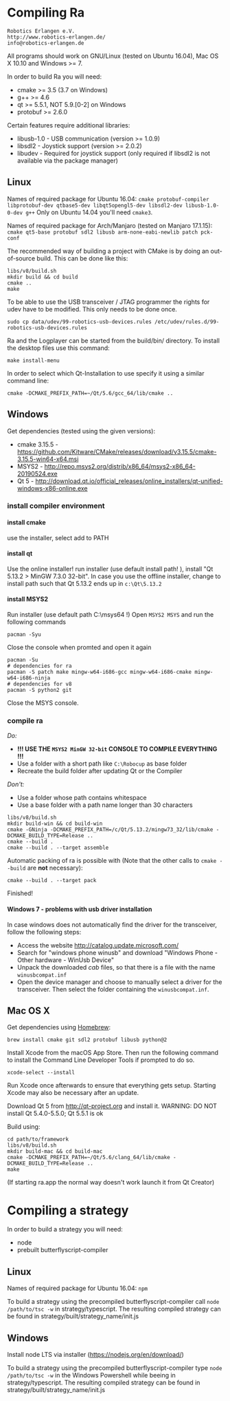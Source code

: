 # Compiling Ra

    Robotics Erlangen e.V.
    http://www.robotics-erlangen.de/
    info@robotics-erlangen.de


All programs should work on GNU/Linux (tested on Ubuntu 16.04), Mac OS X 10.10 and Windows >= 7.

In order to build Ra you will need:
 * cmake >= 3.5 (3.7 on Windows)
 * g++ >= 4.6
 * qt >= 5.5.1, NOT 5.9.[0-2] on Windows
 * protobuf >= 2.6.0

Certain features require additional libraries:
 * libusb-1.0 - USB communication (version >= 1.0.9)
 * libsdl2 - Joystick support (version >= 2.0.2)
 * libudev - Required for joystick support (only required if libsdl2 is not available via the package manager)

## Linux
Names of required package for Ubuntu 16.04: `cmake protobuf-compiler libprotobuf-dev qtbase5-dev libqt5opengl5-dev libsdl2-dev libusb-1.0-0-dev g++`
Only on Ubuntu 14.04 you'll need `cmake3`.

Names of required package for Arch/Manjaro (tested on Manjaro 17.1.15): `cmake qt5-base protobuf sdl2 libusb arm-none-eabi-newlib patch pck-conf`

The recommended way of building a project with CMake is by doing an
out-of-source build. This can be done like this:

```
libs/v8/build.sh
mkdir build && cd build
cmake ..
make
```

To be able to use the USB transceiver / JTAG programmer the rights for udev have to be modified.
This only needs to be done once.
```
sudo cp data/udev/99-robotics-usb-devices.rules /etc/udev/rules.d/99-robotics-usb-devices.rules
```

Ra and the Logplayer can be started from the build/bin/ directory.
To install the desktop files use this command:
```
make install-menu
```

In order to select which Qt-Installation to use specify it using a similar command line:
```
cmake -DCMAKE_PREFIX_PATH=~/Qt/5.6/gcc_64/lib/cmake ..
```

## Windows
Get dependencies (tested using the given versions):
* cmake 3.15.5 - https://github.com/Kitware/CMake/releases/download/v3.15.5/cmake-3.15.5-win64-x64.msi
* MSYS2 - http://repo.msys2.org/distrib/x86_64/msys2-x86_64-20190524.exe
* Qt 5 - http://download.qt.io/official_releases/online_installers/qt-unified-windows-x86-online.exe

### install compiler environment

#### install cmake
use the installer, select add to PATH

#### install qt
Use the online installer! run installer (use default install path! ), install "Qt 5.13.2 > MinGW 7.3.0 32-bit".
In case you use the offline installer, change to install path such that Qt 5.13.2 ends up in `c:\Qt\5.13.2`

#### install MSYS2
Run installer (use default path C:\msys64 !)
Open `MSYS2 MSYS` and run the following commands
```
pacman -Syu
```
Close the console when promted and open it again
```
pacman -Su
# dependencies for ra
pacman -S patch make mingw-w64-i686-gcc mingw-w64-i686-cmake mingw-w64-i686-ninja
# dependencies for v8
pacman -S python2 git
```
Close the MSYS console.


### compile ra
*Do:*
- **!!! USE THE `MSYS2 MinGW 32-bit` CONSOLE TO COMPILE EVERYTHING !!!**
- Use a folder with a short path like `C:\Robocup` as base folder
- Recreate the build folder after updating Qt or the Compiler

*Don't:*
- Use a folder whose path contains whitespace
- Use a base folder with a path name longer than 30 characters

```
libs/v8/build.sh
mkdir build-win && cd build-win
cmake -GNinja -DCMAKE_PREFIX_PATH=/c/Qt/5.13.2/mingw73_32/lib/cmake -DCMAKE_BUILD_TYPE=Release ..
cmake --build .
cmake --build . --target assemble
```

Automatic packing of ra is possible with (Note that the other calls to `cmake --build` are **not** necessary):
```
cmake --build . --target pack
```

Finished!


#### Windows 7 - problems with usb driver installation
In case windows does not automatically find the driver for the transceiver, follow
the following steps:
- Access the website http://catalog.update.microsoft.com/
- Search for "windows phone winusb" and download "Windows Phone - Other hardware - WinUsb Device"
- Unpack the downloaded _cab_ files, so that there is a file with the name `winusbcompat.inf`
- Open the device manager and choose to manually select a driver for the transceiver.
  Then select the folder containing the `winusbcompat.inf`.


## Mac OS X
Get dependencies using [Homebrew](http://brew.sh):
```
brew install cmake git sdl2 protobuf libusb python@2
```
Install Xcode from the macOS App Store.
Then run the following command to install the Command Line Developer Tools if prompted to do so.
```
xcode-select --install
```
Run Xcode once afterwards to ensure that everything gets setup. Starting Xcode may also be necessary after an update.

Download Qt 5 from http://qt-project.org and install it.
WARNING: DO NOT install Qt 5.4.0-5.5.0; Qt 5.5.1 is ok

Build using:
```
cd path/to/framework
libs/v8/build.sh
mkdir build-mac && cd build-mac
cmake -DCMAKE_PREFIX_PATH=~/Qt/5.6/clang_64/lib/cmake -DCMAKE_BUILD_TYPE=Release ..
make
```

(If starting ra.app the normal way doesn't work launch it from Qt Creator)

# Compiling a strategy


In order to build a strategy you will need:
 * node
 * prebuilt butterflyscript-compiler

## Linux
Names of required package for Ubuntu 16.04: `npm`

To build a strategy using the precompiled butterflyscript-compiler call `node /path/to/tsc -w` in strategy/typescript.
The resulting compiled strategy can be found in strategy/built/strategy_name/init.js

## Windows
Install node LTS via installer (https://nodejs.org/en/download/)

To build a strategy using the precompiled butterflyscript-compiler type `node /path/to/tsc -w` in the Windows Powershell while beeing in strategy/typescript.
The resulting compiled strategy can be found in strategy/built/strategy_name/init.js

